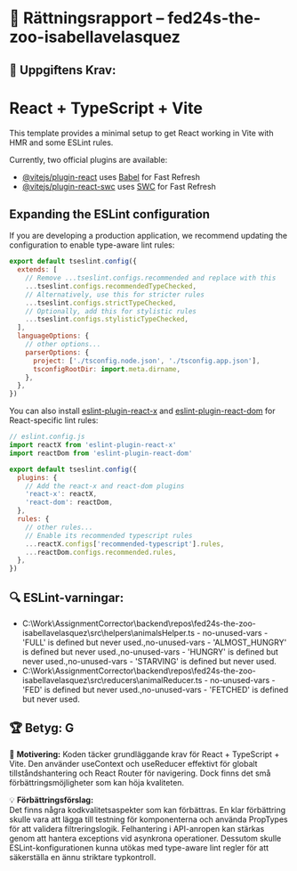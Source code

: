 # 📌 Rättningsrapport – fed24s-the-zoo-isabellavelasquez

## 🎯 Uppgiftens Krav:
# React + TypeScript + Vite

This template provides a minimal setup to get React working in Vite with HMR and some ESLint rules.

Currently, two official plugins are available:

- [@vitejs/plugin-react](https://github.com/vitejs/vite-plugin-react/blob/main/packages/plugin-react) uses [Babel](https://babeljs.io/) for Fast Refresh
- [@vitejs/plugin-react-swc](https://github.com/vitejs/vite-plugin-react/blob/main/packages/plugin-react-swc) uses [SWC](https://swc.rs/) for Fast Refresh

## Expanding the ESLint configuration

If you are developing a production application, we recommend updating the configuration to enable type-aware lint rules:

```js
export default tseslint.config({
  extends: [
    // Remove ...tseslint.configs.recommended and replace with this
    ...tseslint.configs.recommendedTypeChecked,
    // Alternatively, use this for stricter rules
    ...tseslint.configs.strictTypeChecked,
    // Optionally, add this for stylistic rules
    ...tseslint.configs.stylisticTypeChecked,
  ],
  languageOptions: {
    // other options...
    parserOptions: {
      project: ['./tsconfig.node.json', './tsconfig.app.json'],
      tsconfigRootDir: import.meta.dirname,
    },
  },
})
```

You can also install [eslint-plugin-react-x](https://github.com/Rel1cx/eslint-react/tree/main/packages/plugins/eslint-plugin-react-x) and [eslint-plugin-react-dom](https://github.com/Rel1cx/eslint-react/tree/main/packages/plugins/eslint-plugin-react-dom) for React-specific lint rules:

```js
// eslint.config.js
import reactX from 'eslint-plugin-react-x'
import reactDom from 'eslint-plugin-react-dom'

export default tseslint.config({
  plugins: {
    // Add the react-x and react-dom plugins
    'react-x': reactX,
    'react-dom': reactDom,
  },
  rules: {
    // other rules...
    // Enable its recommended typescript rules
    ...reactX.configs['recommended-typescript'].rules,
    ...reactDom.configs.recommended.rules,
  },
})
```


## 🔍 ESLint-varningar:
- C:\Work\AssignmentCorrector\backend\repos\fed24s-the-zoo-isabellavelasquez\src\helpers\animalsHelper.ts - no-unused-vars - 'FULL' is defined but never used.,no-unused-vars - 'ALMOST_HUNGRY' is defined but never used.,no-unused-vars - 'HUNGRY' is defined but never used.,no-unused-vars - 'STARVING' is defined but never used.
- C:\Work\AssignmentCorrector\backend\repos\fed24s-the-zoo-isabellavelasquez\src\reducers\animalReducer.ts - no-unused-vars - 'FED' is defined but never used.,no-unused-vars - 'FETCHED' is defined but never used.

## 🏆 **Betyg: G**
📌 **Motivering:** Koden täcker grundläggande krav för React + TypeScript + Vite. Den använder useContext och useReducer effektivt för globalt tillståndshantering och React Router för navigering. Dock finns det små förbättringsmöjligheter som kan höja kvaliteten.

💡 **Förbättringsförslag:**  
Det finns några kodkvalitetsaspekter som kan förbättras. En klar förbättring skulle vara att lägga till testning för komponenterna och använda PropTypes för att validera filtreringslogik. Felhantering i API-anropen kan stärkas genom att hantera exceptions vid asynkrona operationer. Dessutom skulle ESLint-konfigurationen kunna utökas med type-aware lint regler för att säkerställa en ännu striktare typkontroll.
